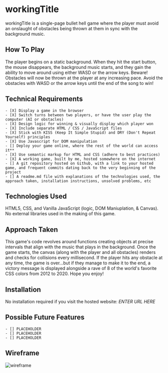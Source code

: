 # workingTitle
workingTitle is a single-page bullet hell game where the player must avoid an onslaught of obstacles being thrown at them in sync with the background music.

## How To Play
The player begins on a static background. When they hit the start button, the mouse disappears, the background music starts, and they gain the ability to move around using either WASD or the arrow keys. Beware! Obstacles will now be thrown at the player at any increasing pace. Avoid the obstacles with WASD or the arrow keys until the end of the song to win!

## Technical Requirements
```
- [X] Display a game in the browser
- [X] Switch turns between two players, or have the user play the computer (AI or obstacles)
- [X] Design logic for winning & visually display which player won
- [X] Include separate HTML / CSS / JavaScript files	
- [X] Stick with KISS (Keep It Simple Stupid) and DRY (Don't Repeat Yourself) principles	
- [X] Use Javascript for DOM manipulation 	
- [] Deploy your game online, where the rest of the world can access it**	
- [X] Use semantic markup for HTML and CSS (adhere to best practices)	
- [X] A working game, built by me, hosted somewhere on the internet	
- [] A git repository hosted on Github, with a link to your hosted game, and frequent commits dating back to the very beginning of the project	
- [] A readme.md file with explanations of the technologies used, the approach taken, installation instructions, unsolved problems, etc
```

## Technologies Used
HTML5, CSS, and Vanilla JavaScript (logic, DOM Maniuplation, & Canvas). No external libraries used in the making of this game.

## Approach Taken
This game's code revolves around functions creating objects at precise intervals that align with the music that plays in the background. Once the game starts, the canvas (along with the player and all obstacles) renders and checks for collisions every millisecond. If the player hits any obstacle at any time, the game is over...but if they manage to make it to the end, a victory message is displayed alongside a rave of 8 of the world's favorite CSS colors from 2012 to 2020. Hope you enjoy!

## Installation
No installation required if you visit the hosted website: 
*ENTER URL HERE*

## Possible Future Features
```
- [] PLACEHOLDER
- [] PLACEHOLDER
- [] PLACEHOLDER
```

## Wireframe
![wireframe](https://github.com/kennybaquol/working-title/blob/3e4c8e7e8c4cb951b2aeb8c778a837163533fbc2/imgs/project-1-wireframe.jpg)